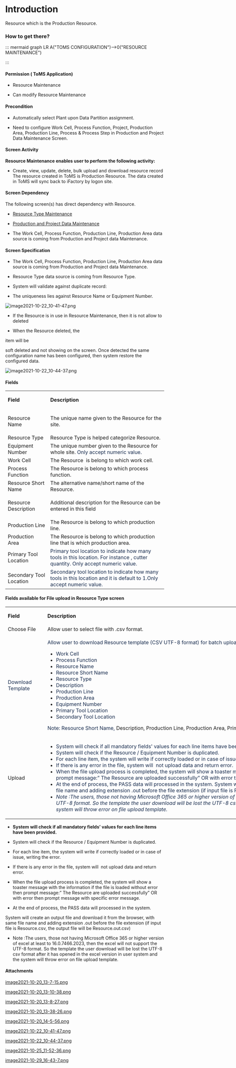 # Introduction

Resource which is the Production Resource. 


### **How to get there?** 



::: mermaid
graph LR
A("TOMS CONFIGURATION")-->0("RESOURCE MAINTENANCE")

:::


#### **Permission ( ToMS Application)** 



- Resource Maintenance


- Can modify Resource Maintenance



#### **Precondition** 



- Automatically select Plant upon Data Partition assignment.

- Need to configure Work Cell, Process Function, Project, Production Area, Production Line, Process & Process Step in Production and Project Data Maintenance Screen.


#### **Screen Activity** 


**Resource Maintenance enables user to perform the following activity:** 


- Create, view, update, delete, bulk upload and download resource record
The resource created in ToMS is Production Resource. The data created in ToMS will sync back to iFactory by logon site.


#### **Screen Dependency** 


The following screen(s) has direct dependency with Resource.

- [Resource Type Maintenance](/iFactory-JGP-MES/iFactory-JGP-MES-Home/iFactory-JGP-MS/CONTENT/JGP-ToMS-(Tool-Management-System)/Resource-Type-Maintenance.md)

- [Production and Project Data Maintenance](/iFactory-JGP-MES/iFactory-JGP-MES-Home/iFactory-JGP-MS/CONTENT/JGP-ToMS-(Tool-Management-System)/Production-and-Project-Data-Maintenance.md)


- The Work Cell, Process Function, Production Line, Production Area data source is coming from Production and Project data Maintenance.


#### **Screen Specification** 



- The Work Cell, Process Function, Production Line, Production Area data source is coming from Production and Project data Maintenance.

- Resource Type data source is coming from Resource Type.

- System will validate against duplicate record:

- The uniqueness lies against
Resource Name or Equipment Number.

![image2021-10-22_10-41-47.png](/.attachments/100893439.png)




- If the Resource is in use in Resource Maintenance, then it is not allow to deleted


- When the Resource deleted, the

item will be

soft deleted and not showing on the screen. Once detected the same configuration name has been configured, then system restore the configured data.

![image2021-10-22_10-44-37.png](/.attachments/100893440.png)





#### **Fields** 



<table class="confluenceTable"><colgroup><col /><col /></colgroup><tbody><tr><td class="highlight confluenceTd" style="text-align: left;"><p><strong>Field</strong></p></td><td class="highlight confluenceTd" style="text-align: left;"><p><strong>Description</strong></p></td></tr><tr><td style="text-align: left;" class="confluenceTd">Resource Name</td><td style="text-align: left;" class="confluenceTd"><p>The unique name given to the Resource for the site.</p></td></tr><tr><td colspan="1" class="confluenceTd">Resource Type</td><td colspan="1" class="confluenceTd">Resource Type is helped categorize Resource.</td></tr><tr><td colspan="1" class="confluenceTd">Equipment Number</td><td colspan="1" class="confluenceTd">The unique number given to the Resource for whole site. <span style="color: rgb(23,43,77);">Only accept numeric value.</span></td></tr><tr><td colspan="1" class="confluenceTd">Work Cell</td><td colspan="1" class="confluenceTd">The Resource  is belong to which work cell.</td></tr><tr><td colspan="1" class="confluenceTd">Process Function</td><td colspan="1" class="confluenceTd">The Resource is belong to which process function.</td></tr><tr><td colspan="1" class="confluenceTd">Resource Short Name</td><td colspan="1" class="confluenceTd">The alternative name/short name of the Resource.</td></tr><tr><td colspan="1" class="confluenceTd"><p>Resource Description</p></td><td colspan="1" class="confluenceTd"><p>Additional description for the Resource can be entered in this field</p></td></tr><tr><td colspan="1" class="confluenceTd">Production Line</td><td colspan="1" class="confluenceTd">The Resource is belong to which production line.</td></tr><tr><td colspan="1" class="confluenceTd">Production Area</td><td colspan="1" class="confluenceTd">The Resource is belong to which production line that is which production area.</td></tr><tr><td colspan="1" class="confluenceTd">Primary Tool Location</td><td colspan="1" class="confluenceTd"><span style="color: rgb(23,43,77);">Primary tool location to indicate how many tools in this location. For instance , cutter quantity. Only accept numeric value.</span></td></tr><tr><td colspan="1" class="confluenceTd">Secondary Tool Location</td><td colspan="1" class="confluenceTd"><span style="color: rgb(23,43,77);">Secondary tool location to indicate how many tools in this location and it is default to 1.Only accept numeric value.</span></td></tr></tbody></table>



#### **Fields available for File upload in Resource Type screen** 


<table class="relative-table confluenceTable" style="width: 1278.17px;"><colgroup><col style="width: 125.719px;" /><col style="width: 1151.45px;" /></colgroup><tbody><tr><td class="highlight confluenceTd" style="text-align: left;"><p><strong>Field</strong></p></td><td class="highlight confluenceTd" style="text-align: left;"><p><strong>Description</strong></p></td></tr><tr><td style="text-align: left;" colspan="1" class="confluenceTd">Choose File</td><td style="text-align: left;" colspan="1" class="confluenceTd">Allow user to select file with .csv format.</td></tr><tr><td style="text-align: left;" class="confluenceTd"><span style="color: rgb(23,43,77);">Download Template</span></td><td style="text-align: left;" class="confluenceTd"><p><span style="color: rgb(23,43,77);">Allow user to download Resource template (CSV UTF-8 format) for batch upload. This file contains below columns:</span></p><ul><li><span style="color: rgb(23,43,77);">Work Cell</span></li><li><span style="color: rgb(23,43,77);">Process Function</span></li><li><span style="color: rgb(23,43,77);">Resource Name</span></li><li><span style="color: rgb(23,43,77);">Resource Short Name</span></li><li><span style="color: rgb(23,43,77);">Resource Type</span></li><li><span style="color: rgb(23,43,77);">Description</span></li><li><span style="color: rgb(23,43,77);">Production Line</span></li><li><span style="color: rgb(23,43,77);">Production Area</span></li><li><span style="color: rgb(23,43,77);">Equipment Number</span></li><li><span style="color: rgb(23,43,77);">Primary Tool Location</span></li><li><span style="color: rgb(23,43,77);">Secondary Tool Location</span></li></ul><p><span style="color: rgb(23,43,77);">Note: Resource Short Name, </span>Description, Production Line, Production Area, Primary Tool Location, Secondary Tool Location is optional.</p></td></tr><tr><td style="text-align: left;" class="confluenceTd">Upload</td><td style="text-align: left;" class="confluenceTd"><ul><li><span style="color: rgb(23,43,77);">System will check if all mandatory fields' values for each line items have been provided.</span></li><li><span style="color: rgb(23,43,77);">System will check if the Resource / Equipment Number is duplicated.</span></li><li><span style="color: rgb(23,43,77);">For each line item, the system will write if correctly loaded or in case of issue, writing the error.</span></li><li><span style="color: rgb(23,43,77);">If there is any error in the file, system will  not upload data and return error.</span></li><li><span style="color: rgb(23,43,77);">When the file upload process is completed, the system will show a toaster message with the information if the file is loaded without error then prompt message:” The Resource are uploaded successfully” OR with error then prompt message with specific error message.</span></li><li><span style="color: rgb(23,43,77);">At the end of process, the PASS data will processed in the system. </span><span style="color: rgb(23,43,77);">System will create an output file and download it from the browser, with same file name and adding extension .out before the file extension (if input file is Resource.csv, the output file will be Resource.out.csv)</span></li><li><span style="color: rgb(23,43,77);"><em>Note :The users, those not having Microsoft Office 365 or higher version of excel at least to 16.0.7466.2023, then the excel will not support the UTF-8 format. So the template the user download will be lost the UTF-8 csv format after it has opened in the excel version in user system and the system will throw error on file upload template.</em></span></li></ul></td></tr></tbody></table>


- **System will check if all mandatory fields’ values for each line items have been provided.**


- System will check if the Resource / Equipment Number is duplicated.


- For each line item, the system will write if correctly loaded or in case of issue, writing the error.


- If there is any error in the file, system will  not upload data and return error.


- When the file upload process is completed, the system will show a toaster message with the information if the file is loaded without error then prompt message:” The Resource are uploaded successfully” OR with error then prompt message with specific error message.


- At the end of process, the PASS data will processed in the system.

System will create an output file and download it from the browser, with same file name and adding extension .out before the file extension (if input file is Resource.csv, the output file will be Resource.out.csv)

- Note :The users, those not having Microsoft Office 365 or higher version of excel at least to 16.0.7466.2023, then the excel will not support the UTF-8 format. So the template the user download will be lost the UTF-8 csv format after it has opened in the excel version in user system and the system will throw error on file upload template.



#### Attachments

[image2021-10-20_13-7-15.png](/.attachments/100893346.png)
[image2021-10-20_13-10-38.png](/.attachments/100893347.png)
[image2021-10-20_13-8-27.png](/.attachments/100893348.png)
[image2021-10-20_13-38-26.png](/.attachments/100893349.png)
[image2021-10-20_14-5-56.png](/.attachments/100893350.png)
[image2021-10-22_10-41-47.png](/.attachments/100893439.png)
[image2021-10-22_10-44-37.png](/.attachments/100893440.png)
[image2021-10-25_11-52-36.png](/.attachments/102039572.png)
[image2021-10-29_16-43-7.png](/.attachments/102040032.png)

